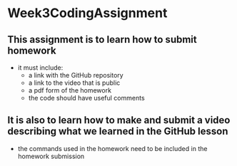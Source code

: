 # Week3CodingAssignment

## This assignment is to learn how to submit homework
- it must include:
    - a link with the GitHub repository
    - a link to the video that is public
    - a pdf form of the homework
    - the code should have useful comments

## It is also to learn how to make and submit a video describing what we learned in the GitHub lesson 
- the commands used in the homework need to be included in the homework submission